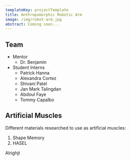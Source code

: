 ```yaml
---
templateKey: projectTemplate
title: Anthropomorphic Robotic Arm
image: /img/robot-arm.jpg
abstract: Coming soon...
---
```

## Team

* Mentor
  * Dr. Benjamin
* Student Interns
  * Patrick Hanna
  * Alexandra Cortez
  * Shivani Patel
  * Jan Mark Talingdan
  * Abdoul Faye
  * Tommy Capalbo

## Artificial Muscles

Different materials researched to use as artificial muscles:

1. Shape Memory
2. HASEL



Alrighjt
